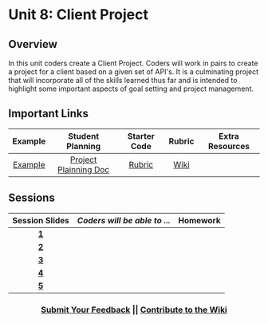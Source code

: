 # Unit 8: Client Project

## Overview
In this unit coders create a Client Project. Coders will work in pairs to create a project for a client based on a given set of API's. It is a culminating project that will incorporate all of the skills learned thus far and is intended to highlight some important aspects of goal setting and project management.

## Important Links

| Example | Student Planning |  Starter Code |  Rubric | Extra Resources |
|:-------:|:-------:|:-------:|:-------:|:-------:|
|[Example]() | [Project Plainning Doc]()| [Rubric](https://drive.google.com/open?id=1KYAtDxUNMjCAMOsC8V6ad8xazCEorROszMWtHn2nXDE) | [Wiki](https://github.com/ScriptEdcurriculum/curriculum17-18/wiki/2.-Advanced#unit-8-client) |

## Sessions 
|Session Slides|*Coders will be able to ...*|Homework|
|:-------:|-------|:-------|
|[**1**](https://docs.google.com/presentation/d/1Uacs7Uwq8D-E1N8nE9ku0vvpR67L28LxJsOaH7rJ5sE/edit#slide=id.g24b312dfe7_0_545)|  | |
|[**2**](https://docs.google.com/presentation/d/1Uacs7Uwq8D-E1N8nE9ku0vvpR67L28LxJsOaH7rJ5sE/edit#slide=id.g24b312dfe7_0_592)|  | |
|[**3**](https://docs.google.com/presentation/d/1Uacs7Uwq8D-E1N8nE9ku0vvpR67L28LxJsOaH7rJ5sE/edit#slide=id.g24b312dfe7_0_686)|  | |
|[**4**](https://docs.google.com/presentation/d/1Uacs7Uwq8D-E1N8nE9ku0vvpR67L28LxJsOaH7rJ5sE/edit#slide=id.g24b312dfe7_0_806)|  | |
|[**5**](https://docs.google.com/presentation/d/1Uacs7Uwq8D-E1N8nE9ku0vvpR67L28LxJsOaH7rJ5sE/edit#slide=id.g24b312dfe7_0_733)|  | |

<h3 align="center"><a href="https://docs.google.com/forms/d/e/1FAIpQLSdmoYjRk6tqJHI5Y1ELjOZ7tiYj58dmoIBEeUaXK5ciIdljIg/viewform">Submit Your Feedback</a> || <a href="https://github.com/ScriptEdcurriculum/curriculum17-18/wiki/2.-Advanced#unit-8-client-project">Contribute to the Wiki</a></h3>


